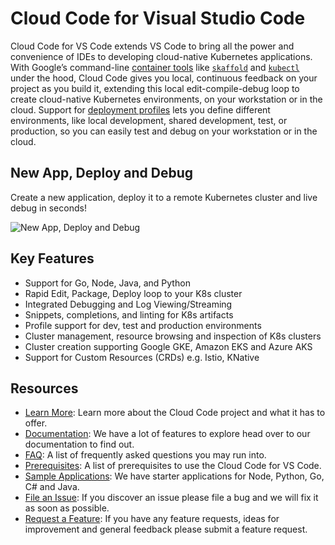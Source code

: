 # Cloud Code for Visual Studio Code

Cloud Code for VS Code extends VS Code to bring all the power and convenience
of IDEs to developing cloud-native Kubernetes applications. With Google’s
command-line [container tools][1] like [`skaffold`][2] and [`kubectl`][3]
under the hood, Cloud Code gives you local, continuous feedback on your project
as you build it, extending this local edit-compile-debug loop to create
cloud-native Kubernetes environments, on your workstation or in the cloud.
Support for [deployment profiles][4] lets you define different environments,
like local development, shared development, test, or production, so you can
easily test and debug on your workstation or in the cloud.

## New App, Deploy and Debug

Create a new application, deploy it to a remote Kubernetes cluster
and live debug in seconds!

![New App, Deploy and Debug][12]

## Key Features

- Support for Go, Node, Java, and Python
- Rapid Edit, Package, Deploy loop to your K8s cluster
- Integrated Debugging and Log Viewing/Streaming
- Snippets, completions, and linting for K8s artifacts
- Profile support for dev, test and production environments
- Cluster management, resource browsing and inspection of K8s clusters
- Cluster creation supporting Google GKE, Amazon EKS and Azure AKS
- Support for Custom Resources (CRDs) e.g. Istio, KNative

## Resources

- [Learn More][9]: Learn more about the Cloud Code project and what it has to offer.
- [Documentation][5]: We have a lot of features to explore head over to our documentation to find out.
- [FAQ][11]: A list of frequently asked questions you may run into.
- [Prerequisites][10]: A list of prerequisites to use the Cloud Code for VS Code.
- [Sample Applications][6]: We have starter applications for Node, Python, Go, C# and Java.
- [File an Issue][7]: If you discover an issue please file a bug and we will fix it as soon as possible.
- [Request a Feature][8]: If you have any feature requests, ideas for improvement and general feedback please submit a feature request.

[1]: https://github.com/GoogleContainerTools
[2]: https://skaffold.dev/
[3]: https://kubernetes.io/docs/tasks/tools/install-kubectl/
[4]: https://skaffold.dev/docs/how-tos/profiles/
[5]: https://cloud.google.com/code/docs/vscode
[6]: https://github.com/GoogleCloudPlatform/cloud-code-samples
[7]: https://github.com/GoogleCloudPlatform/cloud-code-vscode/issues/new?assignees=&labels=&template=bug_report.md&title=
[8]: https://github.com/GoogleCloudPlatform/cloud-code-vscode/issues/new?assignees=&labels=enhancement&template=feature_request.md&title=
[9]: https://cloud.google.com/code
[10]: https://cloud.google.com/code/docs/vscode/install
[11]: https://cloud.google.com/code/docs/vscode/troubleshooting
[12]: https://github.com/GoogleCloudPlatform/cloud-code-vscode/raw/master/images/app_deploy_debug.gif
